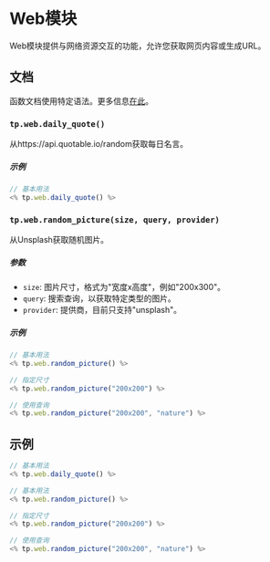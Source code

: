 # Web模块

Web模块提供与网络资源交互的功能，允许您获取网页内容或生成URL。

<!-- toc -->

## 文档

函数文档使用特定语法。更多信息[在此](../../syntax.md#函数文档语法)。

### `tp.web.daily_quote()` 

从https://api.quotable.io/random获取每日名言。

##### 示例

```javascript
// 基本用法
<% tp.web.daily_quote() %>
```

### `tp.web.random_picture(size, query, provider)` 

从Unsplash获取随机图片。

##### 参数

- `size`: 图片尺寸，格式为"宽度x高度"，例如"200x300"。
- `query`: 搜索查询，以获取特定类型的图片。
- `provider`: 提供商，目前只支持"unsplash"。

##### 示例

```javascript
// 基本用法
<% tp.web.random_picture() %>

// 指定尺寸
<% tp.web.random_picture("200x200") %>

// 使用查询
<% tp.web.random_picture("200x200", "nature") %>
```

## 示例

```javascript
// 基本用法
<% tp.web.daily_quote() %>

// 基本用法
<% tp.web.random_picture() %>

// 指定尺寸
<% tp.web.random_picture("200x200") %>

// 使用查询
<% tp.web.random_picture("200x200", "nature") %>
```